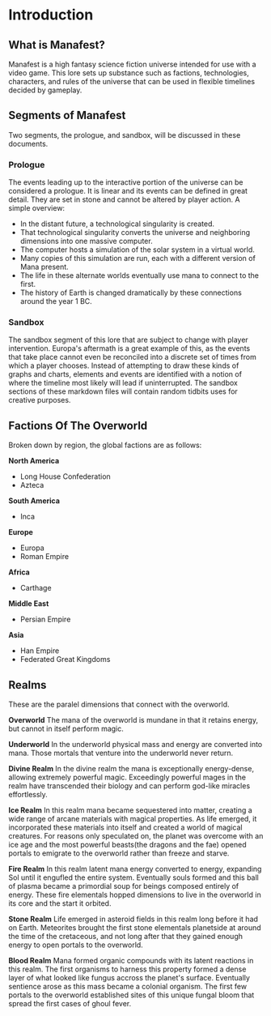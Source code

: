 # Introduction

## What is Manafest?
Manafest is a high fantasy science fiction universe intended for use with a video game. This lore sets up substance such as factions, technologies, characters, and rules of the universe that can be used in flexible timelines decided by gameplay.

## Segments of Manafest

Two segments, the prologue, and sandbox, will be discussed in these documents. 

### Prologue
The events leading up to the interactive portion of the universe can be considered a prologue. It is linear and its events can be defined in great detail. They are set in stone and cannot be altered by player action. A simple overview:

- In the distant future, a technological singularity is created.
- That technological singularity converts the universe and neighboring dimensions into one massive computer.
- The computer hosts a simulation of the solar system in a virtual world.
- Many copies of this simulation are run, each with a different version of Mana present.
- The life in these alternate worlds eventually use mana to connect to the first.
- The history of Earth is changed dramatically by these connections around the year 1 BC.

### Sandbox
The sandbox segment of this lore that are subject to change with player intervention. Europa's aftermath is a great example of this, as the events that take place cannot even be reconciled into a discrete set of times from which a player chooses. Instead of attempting to draw these kinds of graphs and charts, elements and events are identified with a notion of where the timeline most likely will lead if uninterrupted. The sandbox sections of these markdown files will contain random tidbits uses for creative purposes.

## Factions Of The Overworld
Broken down by region, the global factions are as follows:


**North America**
- Long House Confederation
- Azteca

**South America**
- Inca

**Europe**
- Europa
- Roman Empire

**Africa**
- Carthage

**Middle East**
- Persian Empire

**Asia**
- Han Empire
- Federated Great Kingdoms

## Realms
These are the paralel dimensions that connect with the overworld.

**Overworld**
The mana of the overworld is mundane in that it retains energy, but cannot in itself perform magic.

**Underworld**
In the underworld physical mass and energy are converted into mana. Those mortals that venture into the underworld never return.

**Divine Realm**
In the divine realm the mana is exceptionally energy-dense, allowing extremely powerful magic. Exceedingly powerful mages in the realm have transcended their biology and can perform god-like miracles effortlessly.

**Ice Realm**
In this realm mana became sequestered into matter, creating a wide range of arcane materials with magical properties. As life emerged, it incorporated these materials into itself and created a world of magical creatures. For reasons only speculated on, the planet was overcome with an ice age and the most powerful beasts(the dragons and the fae) opened portals to emigrate to the overworld rather than freeze and starve.

**Fire Realm**
In this realm latent mana energy converted to energy, expanding Sol until it engufled the entire system. Eventually souls formed and this ball of plasma became a primordial soup for beings composed entirely of energy. These fire elementals hopped dimensions to live in the overworld in its core and the start it orbited. 

**Stone Realm**
Life emerged in asteroid fields in this realm long before it had on Earth. Meteorites brought the first stone elementals planetside at around the time of the cretaceous, and not long after that they gained enough energy to open portals to the overworld.


**Blood Realm**
Mana formed organic compounds with its latent reactions in this realm. The first organisms to harness this property formed a dense layer of what looked like fungus accross the planet's surface. Eventually sentience arose as this mass became a colonial organism. The first few portals to the overworld established sites of this unique fungal bloom that spread the first cases of ghoul fever. 
